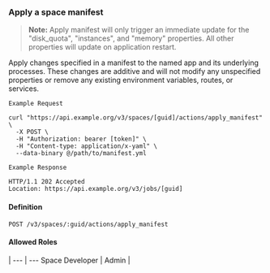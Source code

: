 ### Apply a space manifest
> **Note:** Apply manifest will only trigger an immediate update for the "disk_quota", "instances", and "memory" properties. All other properties will update on application restart.

Apply changes specified in a manifest to the named app and its underlying processes. These changes are additive and will not modify any unspecified properties or remove any existing environment variables, routes, or services.

```
Example Request
```

```shell
curl "https://api.example.org/v3/spaces/[guid]/actions/apply_manifest" \
  -X POST \
  -H "Authorization: bearer [token]" \
  -H "Content-type: application/x-yaml" \
  --data-binary @/path/to/manifest.yml
```

```
Example Response
```

```http
HTTP/1.1 202 Accepted
Location: https://api.example.org/v3/jobs/[guid]
```

#### Definition
`POST /v3/spaces/:guid/actions/apply_manifest`

#### Allowed Roles
 |
--- | ---
Space Developer |
Admin |
